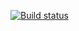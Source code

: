 [![Build status](https://ci.appveyor.com/api/projects/status/2mkf4v9t3akc9afh?svg=true)](https://ci.appveyor.com/project/rtvtat/rest)